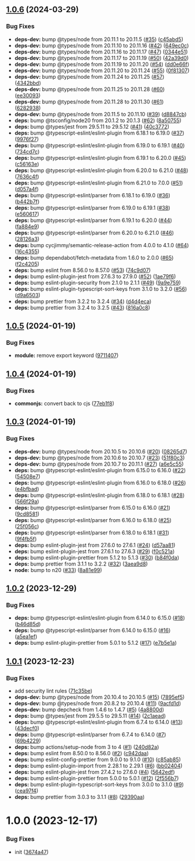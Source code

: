 ## [1.0.6](https://github.com/affixapi/config-rc/compare/v1.0.5...v1.0.6) (2024-03-29)


### Bug Fixes

* **deps-dev:** bump @types/node from 20.11.1 to 20.11.5 ([#35](https://github.com/affixapi/config-rc/issues/35)) ([c45abd5](https://github.com/affixapi/config-rc/commit/c45abd55dd79d9f0bc72f1f07af78c9a211f02e6))
* **deps-dev:** bump @types/node from 20.11.10 to 20.11.16 ([#42](https://github.com/affixapi/config-rc/issues/42)) ([649ec0c](https://github.com/affixapi/config-rc/commit/649ec0c96d40f3949738ae55ac3247fa2db1c8b4))
* **deps-dev:** bump @types/node from 20.11.16 to 20.11.17 ([#47](https://github.com/affixapi/config-rc/issues/47)) ([0344e51](https://github.com/affixapi/config-rc/commit/0344e518c3fbad5b0f5ae0919f0bf67f084c28a9))
* **deps-dev:** bump @types/node from 20.11.17 to 20.11.19 ([#50](https://github.com/affixapi/config-rc/issues/50)) ([42a39d0](https://github.com/affixapi/config-rc/commit/42a39d00df072e605fd1373ea37017ee34fbd127))
* **deps-dev:** bump @types/node from 20.11.19 to 20.11.20 ([#54](https://github.com/affixapi/config-rc/issues/54)) ([dd0e66f](https://github.com/affixapi/config-rc/commit/dd0e66f62df29c836bc019bad6487b638f90b10a))
* **deps-dev:** bump @types/node from 20.11.20 to 20.11.24 ([#55](https://github.com/affixapi/config-rc/issues/55)) ([0f81307](https://github.com/affixapi/config-rc/commit/0f813079619e5ab52aa382a85e7fb6f7af2cae1e))
* **deps-dev:** bump @types/node from 20.11.24 to 20.11.25 ([#57](https://github.com/affixapi/config-rc/issues/57)) ([4342bbd](https://github.com/affixapi/config-rc/commit/4342bbdfae3de1fd68c3fc2afd68a7a24bae7fc7))
* **deps-dev:** bump @types/node from 20.11.25 to 20.11.28 ([#60](https://github.com/affixapi/config-rc/issues/60)) ([ee30093](https://github.com/affixapi/config-rc/commit/ee30093594dcb2ac3ae5e92cfe4c9e3f7b42c8b7))
* **deps-dev:** bump @types/node from 20.11.28 to 20.11.30 ([#61](https://github.com/affixapi/config-rc/issues/61)) ([6282938](https://github.com/affixapi/config-rc/commit/628293869364ea415aaa2aa0ccc0d9a5ae21e7c6))
* **deps-dev:** bump @types/node from 20.11.5 to 20.11.10 ([#39](https://github.com/affixapi/config-rc/issues/39)) ([d8847cb](https://github.com/affixapi/config-rc/commit/d8847cbd48146c03c9ab961c3d6cb353091b15a7))
* **deps:** bump @tsconfig/node20 from 20.1.2 to 20.1.3 ([#62](https://github.com/affixapi/config-rc/issues/62)) ([8a50755](https://github.com/affixapi/config-rc/commit/8a5075558ced3f0c58840fe706cb7a75e8d11939))
* **deps:** bump @types/jest from 29.5.11 to 29.5.12 ([#41](https://github.com/affixapi/config-rc/issues/41)) ([40c3772](https://github.com/affixapi/config-rc/commit/40c377275cff049c6884d5429aa68ec130428d24))
* **deps:** bump @typescript-eslint/eslint-plugin from 6.18.1 to 6.19.0 ([#37](https://github.com/affixapi/config-rc/issues/37)) ([9976f27](https://github.com/affixapi/config-rc/commit/9976f271c67262d1cea44ab13d557d33d5542473))
* **deps:** bump @typescript-eslint/eslint-plugin from 6.19.0 to 6.19.1 ([#40](https://github.com/affixapi/config-rc/issues/40)) ([734cd7c](https://github.com/affixapi/config-rc/commit/734cd7c2361dd95676f63fb5459f84be4d01c151))
* **deps:** bump @typescript-eslint/eslint-plugin from 6.19.1 to 6.20.0 ([#45](https://github.com/affixapi/config-rc/issues/45)) ([c56163e](https://github.com/affixapi/config-rc/commit/c56163e9b05bb4e9688be0ecaf27a53f0375e370))
* **deps:** bump @typescript-eslint/eslint-plugin from 6.20.0 to 6.21.0 ([#48](https://github.com/affixapi/config-rc/issues/48)) ([7636c4f](https://github.com/affixapi/config-rc/commit/7636c4fe57118c3d3c5da8aeb67e67bae02dee6c))
* **deps:** bump @typescript-eslint/eslint-plugin from 6.21.0 to 7.0.0 ([#51](https://github.com/affixapi/config-rc/issues/51)) ([d057a4f](https://github.com/affixapi/config-rc/commit/d057a4f9abad4f10d9b94c3b27bc76deb1aaf590))
* **deps:** bump @typescript-eslint/parser from 6.18.1 to 6.19.0 ([#36](https://github.com/affixapi/config-rc/issues/36)) ([b442b7f](https://github.com/affixapi/config-rc/commit/b442b7f22e492ce3a35b63065b1c575839924c9f))
* **deps:** bump @typescript-eslint/parser from 6.19.0 to 6.19.1 ([#38](https://github.com/affixapi/config-rc/issues/38)) ([e560617](https://github.com/affixapi/config-rc/commit/e5606179e102058dd8521eb5c31d2e91f78586c9))
* **deps:** bump @typescript-eslint/parser from 6.19.1 to 6.20.0 ([#44](https://github.com/affixapi/config-rc/issues/44)) ([fa884e9](https://github.com/affixapi/config-rc/commit/fa884e99fcb1ac08857b62979e031150ffbfd7ee))
* **deps:** bump @typescript-eslint/parser from 6.20.0 to 6.21.0 ([#46](https://github.com/affixapi/config-rc/issues/46)) ([28126a3](https://github.com/affixapi/config-rc/commit/28126a3f783aeb8751d71ab54e4b50854ca19569))
* **deps:** bump cycjimmy/semantic-release-action from 4.0.0 to 4.1.0 ([#64](https://github.com/affixapi/config-rc/issues/64)) ([16c4355](https://github.com/affixapi/config-rc/commit/16c43552702ae46d3fe9fc645178b39072f6a9e1))
* **deps:** bump dependabot/fetch-metadata from 1.6.0 to 2.0.0 ([#65](https://github.com/affixapi/config-rc/issues/65)) ([f2c4205](https://github.com/affixapi/config-rc/commit/f2c42050cfd792dc7907da08621f2f11fc29fad5))
* **deps:** bump eslint from 8.56.0 to 8.57.0 ([#53](https://github.com/affixapi/config-rc/issues/53)) ([74c9d07](https://github.com/affixapi/config-rc/commit/74c9d0795d128d4b09c7e98130c67d8acec0f8ca))
* **deps:** bump eslint-plugin-jest from 27.6.3 to 27.9.0 ([#52](https://github.com/affixapi/config-rc/issues/52)) ([1ae79f6](https://github.com/affixapi/config-rc/commit/1ae79f652e3d9359a8398d3195f12edb47c16e96))
* **deps:** bump eslint-plugin-security from 2.1.0 to 2.1.1 ([#49](https://github.com/affixapi/config-rc/issues/49)) ([9a9e759](https://github.com/affixapi/config-rc/commit/9a9e7597360ed6eb87e27f25ff6646f29c751108))
* **deps:** bump eslint-plugin-typescript-sort-keys from 3.1.0 to 3.2.0 ([#56](https://github.com/affixapi/config-rc/issues/56)) ([d9a6503](https://github.com/affixapi/config-rc/commit/d9a6503b6e305c018080279bb53d2f8b5664b526))
* **deps:** bump prettier from 3.2.2 to 3.2.4 ([#34](https://github.com/affixapi/config-rc/issues/34)) ([d4d4eca](https://github.com/affixapi/config-rc/commit/d4d4eca587dc98029d9e51483468e1b4cf1c31cc))
* **deps:** bump prettier from 3.2.4 to 3.2.5 ([#43](https://github.com/affixapi/config-rc/issues/43)) ([816a0c8](https://github.com/affixapi/config-rc/commit/816a0c820c429cd41cd537d5cdadaaaa1dfcf2fa))

## [1.0.5](https://github.com/affixapi/config-rc/compare/v1.0.4...v1.0.5) (2024-01-19)


### Bug Fixes

* **module:** remove export keyword ([9711407](https://github.com/affixapi/config-rc/commit/9711407529306c2ea1ff39beeca4d36de7a0aef4))

## [1.0.4](https://github.com/affixapi/config-rc/compare/v1.0.3...v1.0.4) (2024-01-19)


### Bug Fixes

* **commonjs:** convert back to cjs ([77eb1f8](https://github.com/affixapi/config-rc/commit/77eb1f8e7ba37fd63c2eed482a4c9434317983e9))

## [1.0.3](https://github.com/affixapi/config-rc/compare/v1.0.2...v1.0.3) (2024-01-19)


### Bug Fixes

* **deps-dev:** bump @types/node from 20.10.5 to 20.10.6 ([#20](https://github.com/affixapi/config-rc/issues/20)) ([08265d7](https://github.com/affixapi/config-rc/commit/08265d793e534c0562604bae1a4e1d1433cb1033))
* **deps-dev:** bump @types/node from 20.10.6 to 20.10.7 ([#23](https://github.com/affixapi/config-rc/issues/23)) ([51f80c3](https://github.com/affixapi/config-rc/commit/51f80c3ae73c4c8b9cf945c5852ea6f1804b3c7f))
* **deps-dev:** bump @types/node from 20.10.7 to 20.11.1 ([#27](https://github.com/affixapi/config-rc/issues/27)) ([a6e5c55](https://github.com/affixapi/config-rc/commit/a6e5c55a72f1b05e9af9e1c2d8d73973e59e7568))
* **deps:** bump @typescript-eslint/eslint-plugin from 6.15.0 to 6.16.0 ([#22](https://github.com/affixapi/config-rc/issues/22)) ([54508e7](https://github.com/affixapi/config-rc/commit/54508e728b7cf8aa20eb0757b12f2ce3f5834e82))
* **deps:** bump @typescript-eslint/eslint-plugin from 6.16.0 to 6.18.0 ([#26](https://github.com/affixapi/config-rc/issues/26)) ([e4bfbad](https://github.com/affixapi/config-rc/commit/e4bfbad87e10b7eb0ff09cc03a2078c85bfb58e5))
* **deps:** bump @typescript-eslint/eslint-plugin from 6.18.0 to 6.18.1 ([#28](https://github.com/affixapi/config-rc/issues/28)) ([566f29a](https://github.com/affixapi/config-rc/commit/566f29a7da82fb0fb79224c47072342a24f1e775))
* **deps:** bump @typescript-eslint/parser from 6.15.0 to 6.16.0 ([#21](https://github.com/affixapi/config-rc/issues/21)) ([9cd8581](https://github.com/affixapi/config-rc/commit/9cd85810f196e7a7b96ee6ccadcfa81d25e3b610))
* **deps:** bump @typescript-eslint/parser from 6.16.0 to 6.18.0 ([#25](https://github.com/affixapi/config-rc/issues/25)) ([25f056c](https://github.com/affixapi/config-rc/commit/25f056cdca6549b04637f81e951fb73ef3d683a7))
* **deps:** bump @typescript-eslint/parser from 6.18.0 to 6.18.1 ([#31](https://github.com/affixapi/config-rc/issues/31)) ([9f4fb5f](https://github.com/affixapi/config-rc/commit/9f4fb5f63d0212e4475b21c851f626b831885735))
* **deps:** bump eslint-plugin-jest from 27.6.0 to 27.6.1 ([#24](https://github.com/affixapi/config-rc/issues/24)) ([d57aa81](https://github.com/affixapi/config-rc/commit/d57aa81fabc59266cbaf924de8845dbb9fd39a1c))
* **deps:** bump eslint-plugin-jest from 27.6.1 to 27.6.3 ([#29](https://github.com/affixapi/config-rc/issues/29)) ([f0c521a](https://github.com/affixapi/config-rc/commit/f0c521a9b62a17c7938659d86f0107d7d0932534))
* **deps:** bump eslint-plugin-prettier from 5.1.2 to 5.1.3 ([#30](https://github.com/affixapi/config-rc/issues/30)) ([b84f0da](https://github.com/affixapi/config-rc/commit/b84f0dab82d89cd22066cdfae06b32785d3bd3cc))
* **deps:** bump prettier from 3.1.1 to 3.2.2 ([#32](https://github.com/affixapi/config-rc/issues/32)) ([3aea9d8](https://github.com/affixapi/config-rc/commit/3aea9d8c0dadae8220463405381e12dd7e45b8e0))
* **node:** bump to n20 ([#33](https://github.com/affixapi/config-rc/issues/33)) ([8a81e99](https://github.com/affixapi/config-rc/commit/8a81e992b01b5be5d617aec58210c294be47a827))

## [1.0.2](https://github.com/affixapi/config-rc/compare/v1.0.1...v1.0.2) (2023-12-29)


### Bug Fixes

* **deps:** bump @typescript-eslint/eslint-plugin from 6.14.0 to 6.15.0 ([#18](https://github.com/affixapi/config-rc/issues/18)) ([b46d85d](https://github.com/affixapi/config-rc/commit/b46d85d285ea08cd7283631a4348bc52350fbc13))
* **deps:** bump @typescript-eslint/parser from 6.14.0 to 6.15.0 ([#16](https://github.com/affixapi/config-rc/issues/16)) ([a5ea1ef](https://github.com/affixapi/config-rc/commit/a5ea1eff7f0ce869fd030ecf28da21408a9cdb9e))
* **deps:** bump eslint-plugin-prettier from 5.0.1 to 5.1.2 ([#17](https://github.com/affixapi/config-rc/issues/17)) ([e7b5e1a](https://github.com/affixapi/config-rc/commit/e7b5e1a1d004592dd4eca089dc4e00f7b55e16f5))

## [1.0.1](https://github.com/affixapi/config-rc/compare/v1.0.0...v1.0.1) (2023-12-23)


### Bug Fixes

* add security lint rules ([71c35be](https://github.com/affixapi/config-rc/commit/71c35bee317a728a2dd875cee27f886a8b4549f6))
* **deps-dev:** bump @types/node from 20.10.4 to 20.10.5 ([#15](https://github.com/affixapi/config-rc/issues/15)) ([7895ef5](https://github.com/affixapi/config-rc/commit/7895ef573c617889f99f0bb17f4ca5fd2e674328))
* **deps-dev:** bump @types/node from 20.8.2 to 20.10.4 ([#11](https://github.com/affixapi/config-rc/issues/11)) ([9acfd1d](https://github.com/affixapi/config-rc/commit/9acfd1d439207a9a8a883a53320aa246ed19ca33))
* **deps-dev:** bump depcheck from 1.4.6 to 1.4.7 ([#5](https://github.com/affixapi/config-rc/issues/5)) ([4a8800d](https://github.com/affixapi/config-rc/commit/4a8800df83e0727228e420e4ca5a7f3d25faada1))
* **deps:** bump @types/jest from 29.5.5 to 29.5.11 ([#14](https://github.com/affixapi/config-rc/issues/14)) ([2c1aead](https://github.com/affixapi/config-rc/commit/2c1aeadb88fd0e379ffccc4f02185ef731fda52d))
* **deps:** bump @typescript-eslint/eslint-plugin from 6.7.4 to 6.14.0 ([#13](https://github.com/affixapi/config-rc/issues/13)) ([43decf0](https://github.com/affixapi/config-rc/commit/43decf0ea9831d1b018accfbb7f67a0f09be6876))
* **deps:** bump @typescript-eslint/parser from 6.7.4 to 6.14.0 ([#7](https://github.com/affixapi/config-rc/issues/7)) ([69b4229](https://github.com/affixapi/config-rc/commit/69b4229246ef9f3a42363409e29891666120bdd8))
* **deps:** bump actions/setup-node from 3 to 4 ([#1](https://github.com/affixapi/config-rc/issues/1)) ([240d82a](https://github.com/affixapi/config-rc/commit/240d82aa5c2e4654a7f523823edee93f22c27011))
* **deps:** bump eslint from 8.50.0 to 8.56.0 ([#2](https://github.com/affixapi/config-rc/issues/2)) ([c942daa](https://github.com/affixapi/config-rc/commit/c942daad51f1f9f0906723fbf193ee594fe1b726))
* **deps:** bump eslint-config-prettier from 9.0.0 to 9.1.0 ([#10](https://github.com/affixapi/config-rc/issues/10)) ([c85ab85](https://github.com/affixapi/config-rc/commit/c85ab85d72e2db029a08463be1e4ac188784f3ca))
* **deps:** bump eslint-plugin-import from 2.28.1 to 2.29.1 ([#6](https://github.com/affixapi/config-rc/issues/6)) ([bb02404](https://github.com/affixapi/config-rc/commit/bb02404c48df0fedc6ec7621bc1b8783c78dcec2))
* **deps:** bump eslint-plugin-jest from 27.4.2 to 27.6.0 ([#4](https://github.com/affixapi/config-rc/issues/4)) ([5642edf](https://github.com/affixapi/config-rc/commit/5642edfd654f4463048aea0a5eeebc5d979faedd))
* **deps:** bump eslint-plugin-prettier from 5.0.0 to 5.0.1 ([#12](https://github.com/affixapi/config-rc/issues/12)) ([2f556b7](https://github.com/affixapi/config-rc/commit/2f556b7562628c09e253b6ee5f637b16c431e0ad))
* **deps:** bump eslint-plugin-typescript-sort-keys from 3.0.0 to 3.1.0 ([#9](https://github.com/affixapi/config-rc/issues/9)) ([cea97f4](https://github.com/affixapi/config-rc/commit/cea97f4a0a96144816e9a4cb93e5c987809fd73d))
* **deps:** bump prettier from 3.0.3 to 3.1.1 ([#8](https://github.com/affixapi/config-rc/issues/8)) ([29390aa](https://github.com/affixapi/config-rc/commit/29390aae76143215515718120001d683c5986cc6))

# 1.0.0 (2023-12-17)


### Bug Fixes

* init ([3674a47](https://github.com/affixapi/config-rc/commit/3674a475f7ff8a90d69e77e395f7820f0a3866fa))
